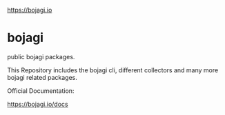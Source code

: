 https://bojagi.io

# bojagi

public bojagi packages.

This Repository includes the bojagi cli, different collectors and many more bojagi related packages.

Official Documentation:

https://bojagi.io/docs
